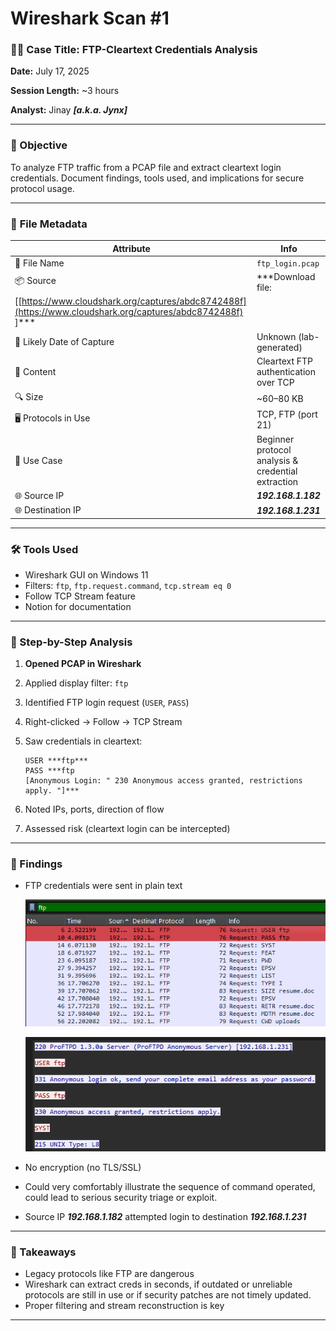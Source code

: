 # Wireshark Scan #1

### 🕵️‍♂️ **Case Title:** FTP-Cleartext Credentials Analysis

**Date:** July 17, 2025

**Session Length:** ~3 hours

**Analyst:** Jinay ***[a.k.a. Jynx]***

---

### 🧠 Objective

To analyze FTP traffic from a PCAP file and extract cleartext login credentials. Document findings, tools used, and implications for secure protocol usage.

---

### 📂 **File Metadata**

| Attribute | Info |
| --- | --- |
| 📁 File Name | `ftp_login.pcap` |
| 📦 Source | ***Download file: 
[[https://www.cloudshark.org/captures/abdc8742488f](https://www.cloudshark.org/captures/abdc8742488f) ]*** |
| 📅 Likely Date of Capture | Unknown (lab-generated) |
| 🧪 Content | Cleartext FTP authentication over TCP |
| 🔍 Size | ~60–80 KB |
| 🖥️ Protocols in Use | TCP, FTP (port 21) |
| 🧱 Use Case | Beginner protocol analysis & credential extraction |
| 🌐 Source IP | ***192.168.1.182*** |
| 🌐 Destination IP | ***192.168.1.231*** |

---

### 🛠️ Tools Used

- Wireshark GUI on Windows 11
- Filters: `ftp`, `ftp.request.command`, `tcp.stream eq 0`
- Follow TCP Stream feature
- Notion for documentation

---

### 🧪 Step-by-Step Analysis

1. **Opened PCAP in Wireshark**
2. Applied display filter: `ftp`
3. Identified FTP login request (`USER`, `PASS`)
4. Right-clicked → Follow → TCP Stream
5. Saw credentials in cleartext:
    
    ```
    USER ***ftp***
    PASS ***ftp
    [Anonymous Login: " 230 Anonymous access granted, restrictions apply. "]***
    ```
    
6. Noted IPs, ports, direction of flow
7. Assessed risk (cleartext login can be intercepted)

---

### 🚨 Findings

- FTP credentials were sent in plain text
    
    ![image.png](image.png)
    
    ![image.png](image%201.png)
    
- No encryption (no TLS/SSL)
- Could very comfortably illustrate the sequence of command operated, could lead to serious security triage or exploit.
- Source IP ***192.168.1.182*** attempted login to destination ***192.168.1.231***

---

### 🧠 Takeaways

- Legacy protocols like FTP are dangerous
- Wireshark can extract creds in seconds, if outdated or unreliable protocols are still in use or if security patches are not timely updated.
- Proper filtering and stream reconstruction is key

---
